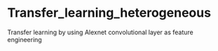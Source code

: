 # Transfer_learning_heterogeneous
Transfer learning by using Alexnet convolutional layer as feature engineering

